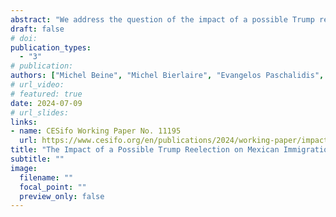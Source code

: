 ```yaml
---
abstract: "We address the question of the impact of a possible Trump reelection on the location choices of potential Mexican migrants. We use migration aspiration data from the Gallup World Poll Surveys which provide the preferred location choices of Mexican respondents before, during and after the Trump Presidency. We show that Trump presidency led to an increase in disapproval rates about the US leadership among Mexican respondents, which in turn led to a reduced level of attractiveness of the US location. Using a Cross-Nested Logit model that allows to account for the heterogeneity in the substitution patterns between alternative locations to the US, we simulate the impact of a possible reelection of Donald Trump based on different scenarios about these disapproval rates. We find that such a reelection would lead to an increase in the number of stayers in Mexico but would also create heterogeneous immigration pressures from Mexico across potential foreign locations. In particular, countries such as Canada, the UK, Germany, Spain, and France would face significantly higher increases in Mexican immigration pressures. We also show that the reelection of Donald Trump would lower the skill content of Mexican potential immigrants in the US and would induce an opposite effect in destinations that are perceived as close substitutes."
draft: false
# doi:
publication_types:
  - "3"
# publication:
authors: ["Michel Beine", "Michel Bierlaire", "Evangelos Paschalidis", "Silvia Varotto", admin]
# url_video:
# featured: true
date: 2024-07-09
# url_slides:
links:
- name: CESifo Working Paper No. 11195
  url: https://www.cesifo.org/en/publications/2024/working-paper/impact-possible-trump-reelection-mexican-immigration-pressures
title: "The Impact of a Possible Trump Reelection on Mexican Immigration Pressures in Alternative Countries"
subtitle: ""
image:
  filename: ""
  focal_point: ""
  preview_only: false
---
```

